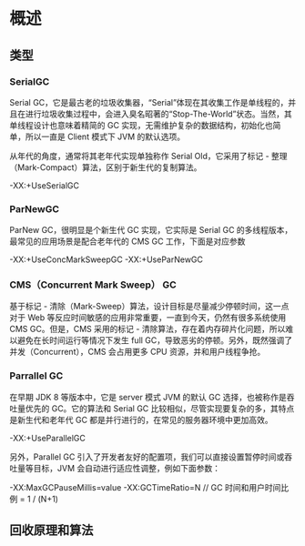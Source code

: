 # 概述

## 类型

### SerialGC

Serial GC，它是最古老的垃圾收集器，“Serial”体现在其收集工作是单线程的，并且在进行垃圾收集过程中，会进入臭名昭著的“Stop-The-World”状态。当然，其单线程设计也意味着精简的 GC 实现，无需维护复杂的数据结构，初始化也简单，所以一直是 Client 模式下 JVM 的默认选项。

从年代的角度，通常将其老年代实现单独称作 Serial Old，它采用了标记 - 整理（Mark-Compact）算法，区别于新生代的复制算法。

-XX:+UseSerialGC  

### ParNewGC

ParNew GC，很明显是个新生代 GC 实现，它实际是 Serial GC 的多线程版本，最常见的应用场景是配合老年代的 CMS GC 工作，下面是对应参数

-XX:+UseConcMarkSweepGC -XX:+UseParNewGC

### CMS（Concurrent Mark Sweep） GC

基于标记 - 清除（Mark-Sweep）算法，设计目标是尽量减少停顿时间，这一点对于 Web 等反应时间敏感的应用非常重要，一直到今天，仍然有很多系统使用 CMS GC。但是，CMS 采用的标记 - 清除算法，存在着内存碎片化问题，所以难以避免在长时间运行等情况下发生 full GC，导致恶劣的停顿。另外，既然强调了并发（Concurrent），CMS 会占用更多 CPU 资源，并和用户线程争抢。

### Parrallel GC

在早期 JDK 8 等版本中，它是 server 模式 JVM 的默认 GC 选择，也被称作是吞吐量优先的 GC。它的算法和 Serial GC 比较相似，尽管实现要复杂的多，其特点是新生代和老年代 GC 都是并行进行的，在常见的服务器环境中更加高效。

-XX:+UseParallelGC

另外，Parallel GC 引入了开发者友好的配置项，我们可以直接设置暂停时间或吞吐量等目标，JVM 会自动进行适应性调整，例如下面参数：

-XX:MaxGCPauseMillis=value
-XX:GCTimeRatio=N // GC 时间和用户时间比例 = 1 / (N+1)

## 回收原理和算法

